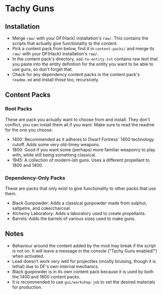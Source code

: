 # Tachy Guns

## Installation

- Merge `raw/` with your DF(Hack) installation's `raw/`.
	This contains the scripts that actually give functionality to the content.
- Pick a content pack from below, find it in `content-packs/` and merge its `raw/` with your DF(Hack) installation's `raw/`.
- In the content pack's directory, `add-to-entity.txt` contains raw text that you paste into the entity definition for the entity you want to be able to use guns, so don't forget that.
- Check for any dependency content packs in the content pack's `readme.md` and install those too, recursively.

## Content Packs

### Root Packs

These are pack you actually want to choose from and install.
They don't conflict, you can install them all if you want.
Make sure to read the readme for the one you choose.

- 1400: Recommended as it adheres to Dwarf Fortress' 1400 technology cutoff.
	Adds some very old-timey weapons.
- 1800: Good if you want some (perhaps) more familiar weaponry to play with, while still being something classical.
- 1945: A collection of modern-ish guns.
	Uses a different propellant to 1800 and 1400.

### Dependency-Only Packs

These are packs that only exist to give functionality to other packs that use them.

- Black Gunpowder: Adds a classical gunpowder made from sulphur, saltpetre, and coke/charcoal.
- Alchemy Laboratory: Adds a laboratory used to create propellants.
- Barrels: Adds the barrels of various sizes used to make guns.

## Notes

- Behaviour around the content added by the mod may break if the script is not on.
	It will leave a message in the console ("Tachy Guns enabled!") when activated.
- Lead doesn't work very well for projectiles (mostly bruising, though it is lethal) due to DF's own internal mechanics.
- Black gunpowder is in its own content pack because it is used by both the 1400 and 1800 content packs.
- It is recommended to use `gui/workshop-job` to set the desired materials for production.

